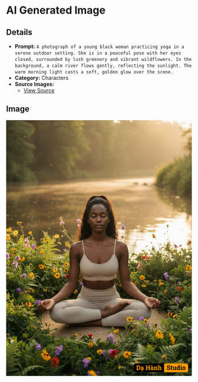 # AI Generated Image

## Details
- **Prompt:** `A photograph of a young black woman practicing yoga in a serene outdoor setting. She is in a peaceful pose with her eyes closed, surrounded by lush greenery and vibrant wildflowers. In the background, a calm river flows gently, reflecting the sunlight. The warm morning light casts a soft, golden glow over the scene.`
- **Category:** Characters
- **Source Images:**
  - [View Source](https://raw.githubusercontent.com/lenzcomvth/Somethings/main/Models/Female/Female3.jpg)

## Image
![AI Generated Image](./image-2025-10-18T16-26-21-451Z-zcp2t.png)